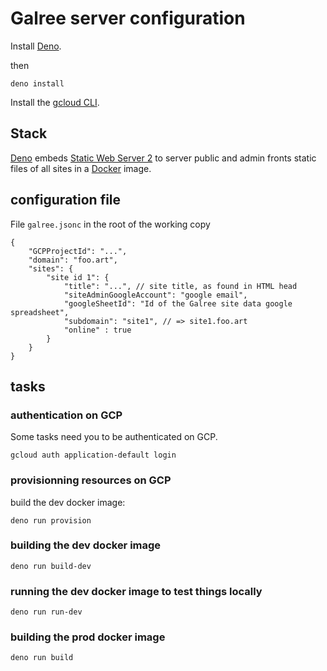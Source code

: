 # Galree server configuration

Install [Deno](https://deno.com/).

then 
```shell
deno install
```

Install the [gcloud CLI](https://cloud.google.com/sdk/docs/install).

## Stack

[Deno](https://deno.com/) embeds [Static Web Server 2](https://static-web-server.net/) to server public and admin fronts static files of all sites in a [Docker](https://www.docker.com/) image.


## configuration file

File `galree.jsonc` in the root of the working copy

```jsonc
{
	"GCPProjectId": "...",
	"domain": "foo.art",
	"sites": {
		"site id 1": {
			"title": "...", // site title, as found in HTML head
			"siteAdminGoogleAccount": "google email",
			"googleSheetId": "Id of the Galree site data google spreadsheet",
			"subdomain": "site1", // => site1.foo.art
			"online" : true
		}
	}
}
```

## tasks

### authentication on GCP

Some tasks need you to be authenticated on GCP.

```shell
gcloud auth application-default login
```

### provisionning resources on GCP
build the dev docker image:
```shell
deno run provision
```

### building the dev docker image
```shell
deno run build-dev
```

### running the dev docker image to test things locally
```shell
deno run run-dev
```

### building the prod docker image
```shell
deno run build
```


